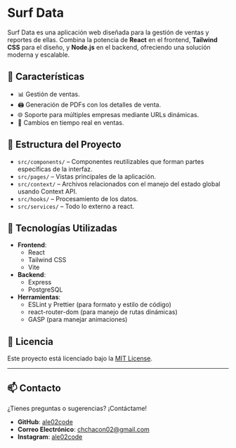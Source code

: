 # **Surf Data**

Surf Data es una aplicación web diseñada para la gestión de ventas y reportes de ellas.
Combina la potencia de **React** en el frontend, **Tailwind CSS** para el diseño, y **Node.js** en el backend,
ofreciendo una solución moderna y escalable.

## 🚀 **Características**

- 📊 Gestión de ventas.
- 🖨️ Generación de PDFs con los detalles de venta.
- 🌐 Soporte para múltiples empresas mediante URLs dinámicas.
- 🧱 Cambios en tiempo real en ventas.

## 📁 **Estructura del Proyecto**

- `src/components/` – Componentes reutilizables que forman partes específicas de la interfaz.
- `src/pages/` – Vistas principales de la aplicación.
- `src/context/` – Archivos relacionados con el manejo del estado global usando Context API.
- `src/hooks/` – Procesamiento de los datos.
- `src/services/` – Todo lo externo a react.

## 🧩 **Tecnologías Utilizadas**

- **Frontend**:
  - React
  - Tailwind CSS
  - Vite
- **Backend**:
  - Express
  - PostgreSQL
- **Herramientas**:
  - ESLint y Prettier (para formato y estilo de código)
  - react-router-dom (para manejo de rutas dinámicas)
  - GASP (para manejar animaciones)

## 📜 **Licencia**

Este proyecto está licenciado bajo la [MIT License](./LICENSE).

---

## 📫 **Contacto**

¿Tienes preguntas o sugerencias? ¡Contáctame!

- **GitHub**: [ale02code](https://github.com/ale02code)
- **Correo Electrónico**: [chchacon02@gmail.com](mailto:chchacon02@gmail.com)
- **Instagram**: [ale02code](https://www.instagram.com/ale02.code/)